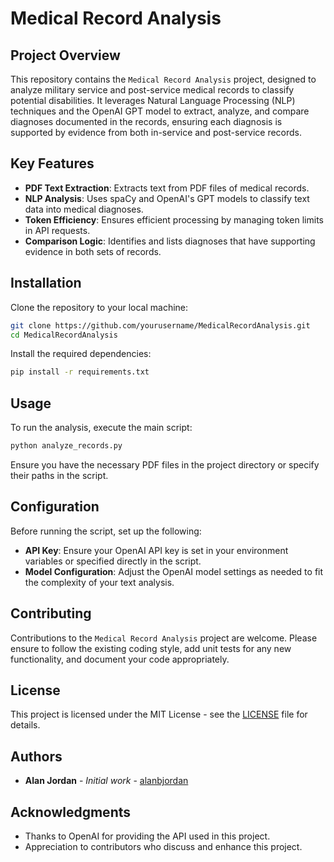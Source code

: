 # Medical Record Analysis

## Project Overview

This repository contains the `Medical Record Analysis` project, designed to analyze military service and post-service medical records to classify potential disabilities. It leverages Natural Language Processing (NLP) techniques and the OpenAI GPT model to extract, analyze, and compare diagnoses documented in the records, ensuring each diagnosis is supported by evidence from both in-service and post-service records.

## Key Features

- **PDF Text Extraction**: Extracts text from PDF files of medical records.
- **NLP Analysis**: Uses spaCy and OpenAI's GPT models to classify text data into medical diagnoses.
- **Token Efficiency**: Ensures efficient processing by managing token limits in API requests.
- **Comparison Logic**: Identifies and lists diagnoses that have supporting evidence in both sets of records.

## Installation

Clone the repository to your local machine:

```bash
git clone https://github.com/yourusername/MedicalRecordAnalysis.git
cd MedicalRecordAnalysis
```

Install the required dependencies:

```bash
pip install -r requirements.txt
```

## Usage

To run the analysis, execute the main script:

```bash
python analyze_records.py
```

Ensure you have the necessary PDF files in the project directory or specify their paths in the script.

## Configuration

Before running the script, set up the following:

- **API Key**: Ensure your OpenAI API key is set in your environment variables or specified directly in the script.
- **Model Configuration**: Adjust the OpenAI model settings as needed to fit the complexity of your text analysis.

## Contributing

Contributions to the `Medical Record Analysis` project are welcome. Please ensure to follow the existing coding style, add unit tests for any new functionality, and document your code appropriately.

## License

This project is licensed under the MIT License - see the [LICENSE](LICENSE) file for details.

## Authors

- **Alan Jordan** - *Initial work* - [alanbjordan](https://github.com/alanbjordan)

## Acknowledgments

- Thanks to OpenAI for providing the API used in this project.
- Appreciation to contributors who discuss and enhance this project.

